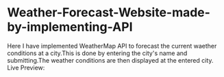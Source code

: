 # Weather-Forecast-Website-made-by-implementing-API
Here I have implemented WeatherMap API to forecast the current waether conditions at a city.This is done by entering the city's name and submitting.The weather conditions are then displayed at the entered city.
Live Preview:
